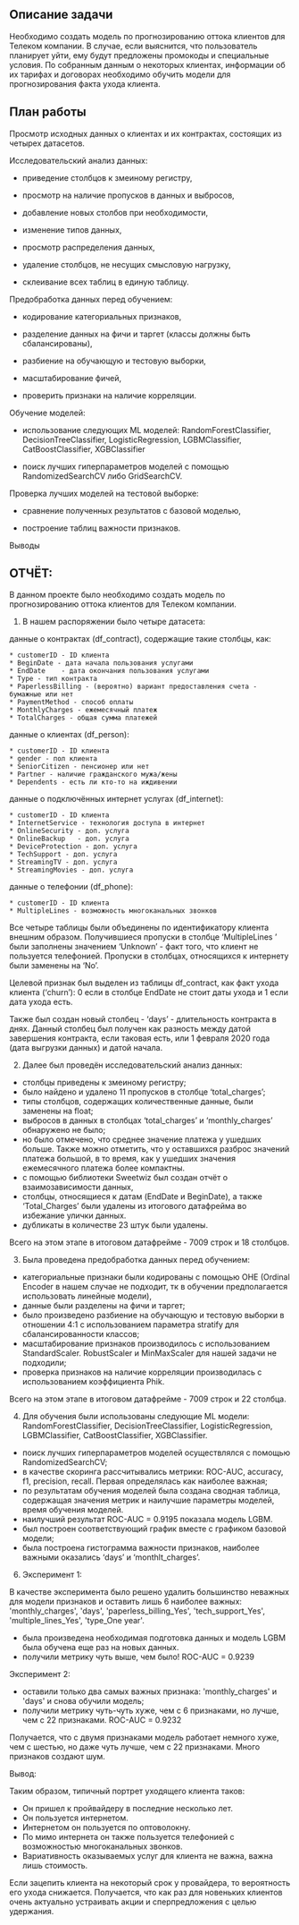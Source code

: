 ## Описание задачи

Необходимо создать модель по прогнозированию оттока клиентов для Телеком компании. 
В случае, если выяснится, что пользователь планирует уйти, ему будут предложены промокоды и специальные условия. 
По собранным данным о некоторых клиентах, информации об их тарифах и договорах необходимо обучить модели 
для прогнозирования факта ухода клиента.

## План работы

Просмотр исходных данных о клиентах и их контрактах, состоящих из четырех датасетов.

Исследовательский анализ данных:

- приведение столбцов к змеиному регистру,

- просмотр на наличие пропусков в данных и выбросов,

- добавление новых столбов при необходимости,

- изменение типов данных,

- просмотр распределения данных,

- удаление столбцов, не несущих смысловую нагрузку,

- склеивание всех таблиц в единую таблицу.

Предобработка данных перед обучением:

- кодирование категориальных признаков,

- разделение данных на фичи и таргет (классы должны быть сбалансированы),

- разбиение на обучающую и тестовую выборки,

- масштабирование фичей,

- проверить признаки на наличие корреляции.

Обучение моделей:

- использование следующих ML моделей: RandomForestClassifier, DecisionTreeClassifier, LogisticRegression, LGBMClassifier, CatBoostClassifier, XGBClassifier

- поиск лучших гиперпараметров моделей с помощью RandomizedSearchCV либо GridSearchCV.

Проверка лучших моделей на тестовой выборке:

- сравнение полученных результатов с базовой моделью,

- построение таблиц важности признаков.

Выводы


## ОТЧЁТ:
В данном проекте было необходимо создать модель по прогнозированию оттока клиентов для Телеком компании.

1. В нашем распоряжении было четыре датасета: 


данные о контрактах (df_contract), содержащие такие столбцы, как:

    * customerID - ID клиента
    * BeginDate - дата начала пользования услугами
    * EndDate    - дата окончания пользования услугами 
    * Type - тип контракта
    * PaperlessBilling - (вероятно) вариант предоставления счета - бумажные или нет
    * PaymentMethod - способ оплаты
    * MonthlyCharges - ежемесячный платеж
    * TotalCharges - общая сумма платежей
    
    
данные о клиентах (df_person):

    * customerID - ID клиента
    * gender - пол клиента
    * SeniorCitizen - пенсионер или нет
    * Partner - наличие гражданского мужа/жены
    * Dependents - есть ли кто-то на иждивении 
    
    
данные о подключённых интернет услугах (df_internet):

    * customerID - ID клиента
    * InternetService - технология доступа в интернет
    * OnlineSecurity - доп. услуга 
    * OnlineBackup   - доп. услуга 
    * DeviceProtection - доп. услуга 
    * TechSupport - доп. услуга 
    * StreamingTV - доп. услуга 
    * StreamingMovies - доп. услуга 
    
    
данные о телефонии (df_phone):

    * customerID - ID клиента
    * MultipleLines - возможность многоканальных звонков

Все четыре таблицы были объединены по идентификатору клиента внешним образом. Получившиеся пропуски в столбце ‘MultipleLines ’ были заполнены значением ‘Unknown’ - факт того, что клиент не пользуется телефонией. Пропуски в столбцах, относящихся к интернету были заменены на ‘No’.

Целевой признак был выделен из таблицы df_contract, как факт ухода клиента (‘churn’): 0 если в столбце EndDate не стоит даты ухода и 1 если дата ухода есть.

Также был создан новый столбец - ‘days’ - длительность контракта в днях. Данный столбец был получен как разность между датой завершения контракта, если таковая есть, или 1 февраля 2020 года (дата выгрузки данных) и датой начала. 

2. Далее был проведён исследовательский анализ данных:

- столбцы приведены к змеиному регистру;
- было найдено и удалено 11 пропусков в столбце ‘total_charges’;
- типы столбцов, содержащих количественные данные, были заменены на float;
- выбросов в данных в столбцах ‘total_charges’ и ‘monthly_charges’ обнаружено не было;
- но было отмечено, что среднее значение платежа у ушедших больше. Также можно отметить, что у оставшихся разброс значений платежа большой, в то время, как у ушедших значения ежемесячного платежа более компактны. 
- с помощью библиотеки Sweetwiz был создан отчёт о взаимозависимости данных, 
-  cтолбцы, относящиеся к датам (EndDate и BeginDate), а также ‘Total_Charges’ были удалены из итогового датафрейма во избежание улички данных.
- дубликаты в количестве 23 штук были удалены.

Всего на этом этапе в итоговом датафрейме - 7009 строк и 18 столбцов. 

3. Была проведена предобработка данных перед обучением:

- категориальные признаки были кодированы с помощью OHE (Ordinal Encoder в нашем случае не подходит, тк в обучении предполагается использовать линейные модели),
- данные были разделены на фичи и таргет;
- было произведено разбиение на обучающую и тестовую выборки в отношении 4:1 с использованием параметра stratify для сбалансированности классов;
- масштабирование признаков производилось с использованием StandardScaler.  RobustScaler и MinMaxScaler для нашей задачи не подходили;
- проверка признаков на наличие корреляции производилась с использованием коэффициента Phik. 

Всего на этом этапе в итоговом датафрейме - 7009 строк и 22 столбца. 

4. Для обучения были использованы следующие ML модели: RandomForestClassifier, DecisionTreeClassifier, LogisticRegression, LGBMClassifier, CatBoostClassifier, XGBClassifier.
- поиск лучших гиперпараметров моделей осуществлялся с помощью RandomizedSearchCV;
- в качестве скоринга рассчитывались метрики: ROC-AUC, accuracy, f1, precision, recall. Первая определялась как наиболее важная;
- по результатам обучения моделей была создана сводная таблица, содержащая значения метрик и наилучшие параметры моделей, время обучения моделей. 
- наилучший результат ROC-AUC = 0.9195 показала модель LGBM.
- был построен соответствующий график вместе с графиком базовой модели;
- была построена гистограмма важности признаков, наиболее важными оказались ‘days’ и ‘monthlt_charges’. 

6.  Эксперимент 1:

В качестве эксперимента было решено удалить большинство неважных для модели признаков и оставить лишь 6 наиболее важных: 'monthly_charges', 'days', 'paperless_billing_Yes', 'tech_support_Yes', 'multiple_lines_Yes', 'type_One year'. 

   - была произведена необходимая подготовка данных и модель LGBM была обучена еще раз на новых данных.
   - получили метрику чуть выше, чем было! ROC-AUC = 0.9239
   
Эксперимент 2: 

- оставили только два самых важных признака: 'monthly_charges' и 'days' и снова обучили модель;
- получили метрику чуть-чуть хуже, чем с 6 признаками, но лучше, чем с 22 признаками. ROC-AUC = 0.9232

Получается, что с двумя признаками модель работает немного хуже, чем с шестью, но даже чуть лучше, чем с 22 признаками. Много признаков создают шум. 

Вывод:

Таким образом, типичный портрет уходящего клиента таков: 

-  Он пришел к пройвайдеру в последние несколько лет.
-  Он пользуется интернетом. 
-  Интернетом он пользуется по оптоволокну.
-  По мимо интернета он также пользуется телефонией с возможностью многоканальных звонков. 
-  Вариативность оказываемых услуг для клиента не важна, важна лишь стоимость. 

Если зацепить клиента на некоторый срок у провайдера, то вероятность его ухода снижается. 
Получается, что как раз для новеньких клиентов очень актуально устраивать акции и сперпредложения с целью удержания. 
